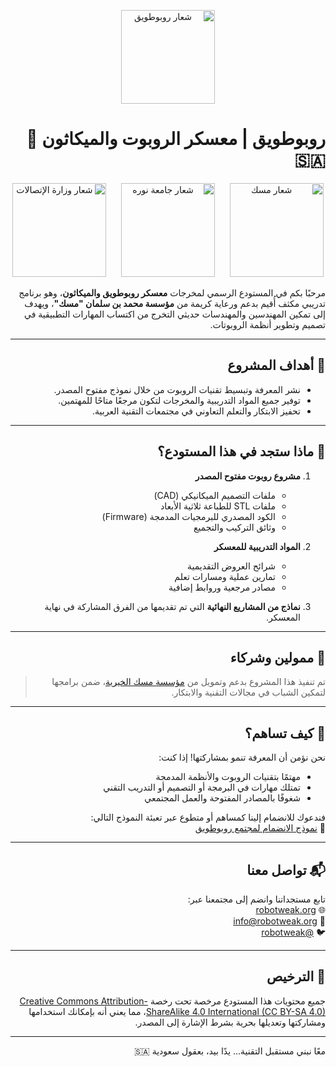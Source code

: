 <div dir="rtl">

<p align="center">
  <img src="https://robotweak.com/wp-content/uploads/2022/11/robotweak-logo-3-transparent-e1669137902396.png" alt="شعار روبوطويق" width="150"/>
</p>

# روبوطويق | معسكر الروبوت والميكاثون 🤖🇸🇦

<p align="center">
  <img src="https://robotweak.com/wp-content/uploads/2024/11/misk-600-1-edited.png" alt="شعار مسك" width="150"/>
  &nbsp;&nbsp;&nbsp;&nbsp;
  <img src="https://robotweak.com/wp-content/uploads/2024/11/pnu-600-edited.jpg" alt="شعار جامعة نوره" width="150"/>
   &nbsp;&nbsp;&nbsp;&nbsp;
  <img src="https://robotweak.com/wp-content/uploads/2024/11/mcittt-600-edited.png" alt="شعار وزارة الإتصالات" width="150"/>
</p>

مرحبًا بكم في المستودع الرسمي لمخرجات **معسكر روبوطويق والميكاثون**، وهو برنامج تدريبي مكثف أُقيم بدعم ورعاية كريمة من **مؤسسة محمد بن سلمان "مسك"**، ويهدف إلى تمكين المهندسين والمهندسات حديثي التخرج من اكتساب المهارات التطبيقية في تصميم وتطوير أنظمة الروبوتات.

---

## 🎯 أهداف المشروع

- نشر المعرفة وتبسيط تقنيات الروبوت من خلال نموذج مفتوح المصدر.
- توفير جميع المواد التدريبية والمخرجات لتكون مرجعًا متاحًا للمهتمين.
- تحفيز الابتكار والتعلم التعاوني في مجتمعات التقنية العربية.

---

## 🧠 ماذا ستجد في هذا المستودع؟

1. **مشروع روبوت مفتوح المصدر**  
   - ملفات التصميم الميكانيكي (CAD)
   - ملفات STL للطباعة ثلاثية الأبعاد
   - الكود المصدري للبرمجيات المدمجة (Firmware)
   - وثائق التركيب والتجميع

2. **المواد التدريبية للمعسكر**  
   - شرائح العروض التقديمية
   - تمارين عملية ومسارات تعلم
   - مصادر مرجعية وروابط إضافية

3. **نماذج من المشاريع النهائية** التي تم تقديمها من الفرق المشاركة في نهاية المعسكر.

---

## 🤝 ممولين وشركاء

> تم تنفيذ هذا المشروع بدعم وتمويل من [مؤسسة مسك الخيرية](https://misk.org.sa)، ضمن برامجها لتمكين الشباب في مجالات التقنية والابتكار.

---

## 🚀 كيف تساهم؟

نحن نؤمن أن المعرفة تنمو بمشاركتها! إذا كنت:

- مهتمًا بتقنيات الروبوت والأنظمة المدمجة
- تمتلك مهارات في البرمجة أو التصميم أو التدريب التقني
- شغوفًا بالمصادر المفتوحة والعمل المجتمعي

فندعوك للانضمام إلينا كمساهم أو متطوع عبر تعبئة النموذج التالي:  
🔗 [نموذج الانضمام لمجتمع روبوطويق](https://robotweak.com/join-us/)

---

## 📬 تواصل معنا

تابع مستجداتنا وانضم إلى مجتمعنا عبر:  
🌐 [robotweak.org](https://robotweak.org)  
📧 info@robotweak.org  
🐦 [@robotweak](https://twitter.com/robotweak)

---

## 📝 الترخيص

جميع محتويات هذا المستودع مرخصة تحت رخصة [Creative Commons Attribution-ShareAlike 4.0 International (CC BY-SA 4.0)](https://creativecommons.org/licenses/by-sa/4.0/)، مما يعني أنه بإمكانك استخدامها ومشاركتها وتعديلها بحرية بشرط الإشارة إلى المصدر.

---

معًا نبني مستقبل التقنية... يدًا بيد، بعقول سعودية 🇸🇦
</div>